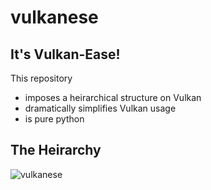 # vulkanese  
## It's Vulkan-Ease!  
  
This repository  
* imposes a heirarchical structure on Vulkan
* dramatically simplifies Vulkan usage
* is pure python

## The Heirarchy  
![vulkanese](https://user-images.githubusercontent.com/8158655/153063082-69028462-39de-4640-93ca-a3055b57a9ce.png)
